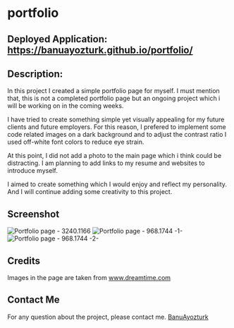 # portfolio

## Deployed Application: https://banuayozturk.github.io/portfolio/

## Description: 
In this project I created a simple portfolio page for myself. I must mention that, this is not a completed portfolio page but an ongoing project which i will be working on in the coming weeks.

I have tried to create something simple yet visually appealing for my future clients and future employers. For this reason, I prefered to implement some code related images on a dark background and to adjust the contrast ratio I used off-white font colors to reduce eye strain.

At this point, I did not add a photo to the main page which i think could be distracting. I am planning to add links to my resume and websites to introduce myself.

I aimed to create something which I would enjoy and reflect my personality. And I will continue adding some creativity to this project.

## Screenshot
![Portfolio page - 3240.1166](./Assets/images/screenshot1.png)
![Portfolio page - 968.1744 -1-](./Assets/images/screenshot2.png)
![Portfolio page - 968.1744 -2-](./Assets/images/screenshot3.png)

## Credits
Images in the page  are taken from www.dreamtime.com 

## Contact Me
For any question about the project, please contact me.
[BanuAyozturk](mailto:bnyksl@gmail.com)

